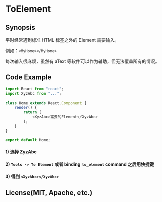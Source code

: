 # ToElement

## Synopsis

平时经常遇到标准 HTML 标签之外的 Element 需要输入。

例如：`<MyHome></MyHome>`

每次输入很麻烦，虽然有 aText 等软件可以作为辅助，但无法覆盖所有的情况。

## Code Example

```js
import React from "react";
import XyzAbc from "...";

class Home extends React.Component {
	render() {
		return (
			<XyzAbc>需要的Element</XyzAbc>
		);
	}
}

export default Home;
```

#### 1) 选择 ZyzAbc

#### 2) `Tools -> To Element` 或者 binding `to_element` command 之后用快捷键

#### 3) 得到 `<XyzAbc></XyzAbc>`

## License(MIT, Apache, etc.)

